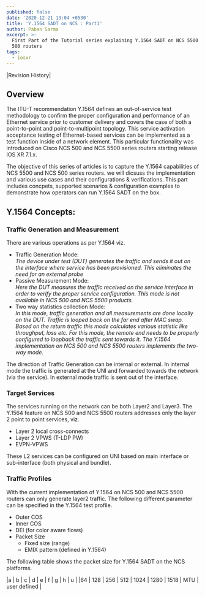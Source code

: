 ```yaml
---
published: false
date: '2020-12-21 13:04 +0530'
title: 'Y.1564 SADT on NCS : Part1'
author: Paban Sarma
excerpt: >-
  First Part of the Tutorial series explaining Y.1564 SADT on NCS 5500 and NCS
  500 routers 
tags:
  - iosxr
---
```


|Revision History|

## Overview  
The ITU-T recommendation Y.1564 defines an out-of-service test methodology to confirm the proper configuration and performance of an Ethernet service prior to customer delivery and covers the case of both a point-to-point and point-to-multipoint topology. This service activation acceptance testing of Ethernet-based services can be implemented as a test function inside of a network element. This particular functionality was introduced on Cisco NCS 500 and NCS 5500 series routers starting release IOS XR 7.1.x. 

The objective of this series of articles is to capture the Y.1564 capabilities of NCS 5500 and NCS 500 series routers. we will dicsuss the implementation and various use cases and their configurations & verifications. This part includes concpets, supported scenarios & configuration examples to demonstrate how operators can run Y.1564 SADT on the box.

## Y.1564 Concepts:
### Traffic Generation and Measurement 
There are various operations as per Y.1564 viz.
- Traffic Generation Mode:   
 _The device under test (DUT) generates the traffic and sends it out on the interface where service   has been provisioned. This eliminates the need for an external probe_
- Passive Measurement Mode:   
_Here the DUT measures the traffic received on the service interface in order to verify the proper service configuration. This mode is not available in NCS 500 and NCS 5500 products._
- Two way statistics collection Mode:   
_In this mode, traffic generation and  all measurements are done locally on the DUT. Traffic is looped back on the far end after MAC swap. Based on the return traffic this mode calculates various statistic like throughput, loss etc. For this mode, the remote end needs to be properly configured to loopback the traffic sent towards it. The Y.1564 implementation on NCS 500 and NCS 5500 routers implements the two-way mode._   

The direction of Traffic Generation can be internal or external. In internal mode the traffic is generated at the UNI and forwarded towards the network (via the service). In external mode traffic is sent out of the interface.

### Target Services
The services running on the network can be both Layer2 and Layer3. The Y.1564 feature on NCS 500 and NCS 5500 routers addresses only the layer 2 point to point services, viz.
- Layer 2 local cross-connects
- Layer 2 VPWS (T-LDP PW)
- EVPN-VPWS

These L2 services can be configured on UNI based on main interface or sub-interface (both physical and bundle). 
### Traffic Profiles
With the current implementation of Y.1564 on NCS 500 and NCS 5500 routers can only generate layer2 traffic. The following different parameter can be specified in the Y.1564 test profile.

- Outer COS 
- Inner COS
- DEI (for color aware flows)
- Packet Size
  - Fixed size (range)
  - EMIX pattern (defined in Y.1564)

The following table shows the packet size for Y.1564 SADT on the NCS platforms.

|a | b | c | d | e | f | g | h | u |
|64 | 128 | 256 | 512 | 1024 | 1280 | 1518 | MTU | user defined | 


